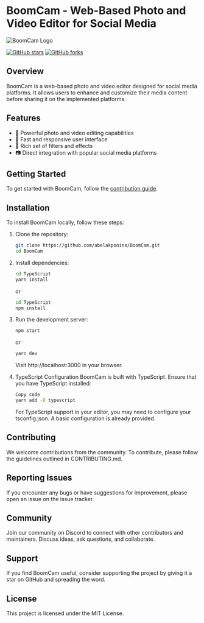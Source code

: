 # BoomCam - Web-Based Photo and Video Editor for Social Media

![BoomCam Logo](path/to/boomcam-logo.png)

[![GitHub stars](https://img.shields.io/github/stars/abelakponine/BoomCam?style=social)](https://github.com/abelakponine/BoomCam/stargazers)
[![GitHub forks](https://img.shields.io/github/forks/abelakponine/BoomCam?style=social)](https://github.com/abelakponine/BoomCam/network/members)

## Overview

BoomCam is a web-based photo and video editor designed for social media platforms. It allows users to enhance and customize their media content before sharing it on the implemented platforms.

## Features

- 🎨 Powerful photo and video editing capabilities
- 🚀 Fast and responsive user interface
- 🌈 Rich set of filters and effects
- 📷 Direct integration with popular social media platforms

## Getting Started

To get started with BoomCam, follow the [contribution guide](CONTRIBUTING.md).

## Installation

To install BoomCam locally, follow these steps:

1. Clone the repository:

   ```bash
   git clone https://github.com/abelakponine/BoomCam.git
   cd BoomCam
   ```
2. Install dependencies:

   ```bash
   cd TypeScript
   yarn install
   ```
   or
   ```bash
   cd TypeScript
   npm install
   ```
4. Run the development server:
   ```bash
   npm start
   ```
   or
   ```bash
   yarn dev
   ```
   Visit http://localhost:3000 in your browser.
   
5. TypeScript Configuration
   BoomCam is built with TypeScript. Ensure that you have TypeScript installed:
   
   ```bash
   Copy code
   yarn add -D typescript
   ```
   For TypeScript support in your editor, you may need to configure your tsconfig.json. A basic configuration is already provided.

## Contributing
We welcome contributions from the community. To contribute, please follow the guidelines outlined in CONTRIBUTING.md.

## Reporting Issues
If you encounter any bugs or have suggestions for improvement, please open an issue on the issue tracker.

## Community
Join our community on Discord to connect with other contributors and maintainers. Discuss ideas, ask questions, and collaborate.


## Support
If you find BoomCam useful, consider supporting the project by giving it a star on GitHub and spreading the word.


## License
This project is licensed under the MIT License.
